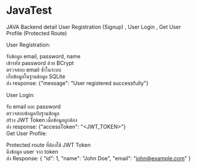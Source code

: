 # JavaTest
JAVA Backend detail User Registration (Signup) , User Login , Get User Profile (Protected Route)  

User Registration:  

รับข้อมูล email, password, name  
เข้ารหัส password ด้วย BCrypt  
ตรวจสอบ email ซ้ำในระบบ  
เก็บข้อมูลในฐานข้อมูล SQLite  
ส่ง response: {"message": "User registered successfully"}  

User Login:  

รับ email และ password  
ตรวจสอบข้อมูลกับฐานข้อมูล  
สร้าง JWT Token เมื่อข้อมูลถูกต้อง  
ส่ง response: {"accessToken": "<JWT_TOKEN>"}  
Get User Profile:  

Protected route ที่ต้องใช้ JWT Token  
ดึงข้อมูล user จาก token  
ส่ง Response: { "id": 1, "name": "John Doe", "email": "john@example.com" }
